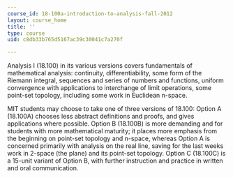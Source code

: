 ```yaml
---
course_id: 18-100a-introduction-to-analysis-fall-2012
layout: course_home
title: ''
type: course
uid: c8db33b765d5167ac39c30041c7a270f

---
```

Analysis I (18.100) in its various versions covers fundamentals of mathematical analysis: continuity, differentiability, some form of the Riemann integral, sequences and series of numbers and functions, uniform convergence with applications to interchange of limit operations, some point-set topology, including some work in Euclidean n-space.

MIT students may choose to take one of three versions of 18.100: Option A (18.100A) chooses less abstract definitions and proofs, and gives applications where possible. Option B (18.100B) is more demanding and for students with more mathematical maturity; it places more emphasis from the beginning on point-set topology and n-space, whereas Option A is concerned primarily with analysis on the real line, saving for the last weeks work in 2-space (the plane) and its point-set topology. Option C (18.100C) is a 15-unit variant of Option B, with further instruction and practice in written and oral communication.
